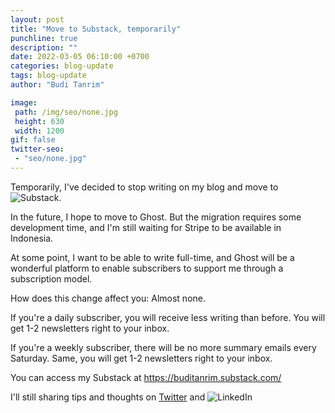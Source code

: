 ```yaml
---
layout: post
title: "Move to Substack, temporarily"
punchline: true
description: ""
date: 2022-03-05 06:10:00 +0700
categories: blog-update
tags: blog-update
author: "Budi Tanrim"

image:
 path: /img/seo/none.jpg
 height: 630
 width: 1200
gif: false
twitter-seo: 
 - "seo/none.jpg"
---
```


Temporarily, I've decided to stop writing on my blog and move to ![Substack](https://buditanrim.substack.com/).

In the future, I hope to move to Ghost. But the migration requires some development time, and I'm still waiting for Stripe to be available in Indonesia.

At some point, I want to be able to write full-time, and Ghost will be a wonderful platform to enable subscribers to support me through a subscription model.

How does this change affect you: Almost none.

If you're a daily subscriber, you will receive less writing than before. You will get 1-2 newsletters right to your inbox.

If you're a weekly subscriber, there will be no more summary emails every Saturday. Same, you will get 1-2 newsletters right to your inbox.

You can access my Substack at https://buditanrim.substack.com/

I'll still sharing tips and thoughts on [Twitter](https://twitter.com/buditanrim/) and ![LinkedIn](https://www.linkedin.com/in/buditanrim/)
